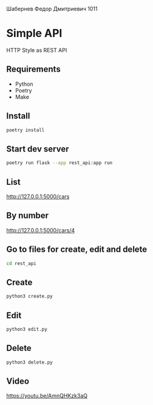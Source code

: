 Шабернев Федор Дмитриевич 1011

# Simple API 

HTTP Style as REST API

## Requirements
* Python
* Poetry
* Make

## Install

```sh
poetry install
```

## Start dev server

```sh
poetry run flask --app rest_api:app run
```

## List

http://127.0.0.1:5000/cars

## By number

http://127.0.0.1:5000/cars/4


## Go to files for create, edit and delete

```sh
cd rest_api
```

## Create

```sh
python3 create.py
```

## Edit

```sh
python3 edit.py
```

## Delete

```sh
python3 delete.py
```

## Video

https://youtu.be/AmnQHKzk3aQ
